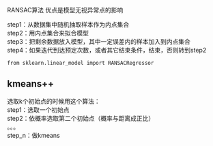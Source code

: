 RANSAC算法
优点是模型无视异常点的影响

step1：从数据集中随机抽取样本作为内点集合  
step2：用内点集合来拟合模型  
step3：把剩余数据放入模型，其中一定误差内的样本加入到内点集合  
step4：如果迭代到达预定次数，或者其它结束条件，结束，否则转到step2  


```
from sklearn.linear_model import RANSACRegressor
```



## kmeans++
选取k个初始点的时候用这个算法：  
step1：选取一个初始点  
step2：依概率选取第二个初始点（概率与距离成正比）  
。。。  
step_n：做kmeans  
